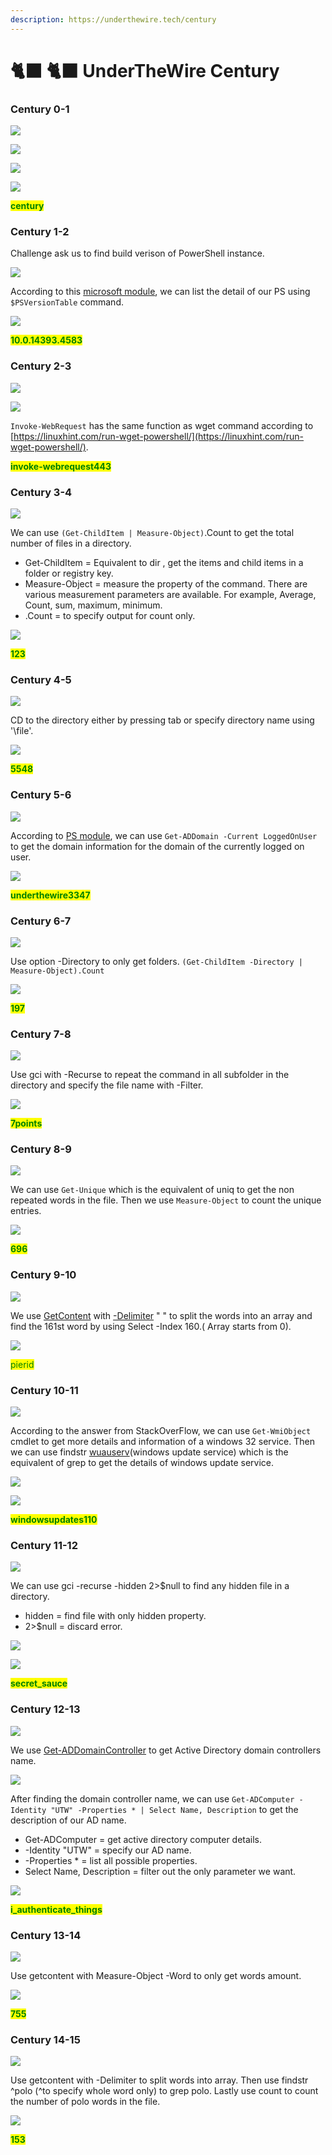 ```yaml
---
description: https://underthewire.tech/century
---
```


# 🐈⬛ 🐈⬛ UnderTheWire Century

### Century 0-1

![](<.gitbook/assets/image (1).png>)

![](<.gitbook/assets/image (42).png>)

![](<.gitbook/assets/image (62).png>)

![](<.gitbook/assets/image (166).png>)

<mark style="color:green;">**century**</mark>

### Century 1-2

Challenge ask us to find build verison of PowerShell instance.&#x20;

![](<.gitbook/assets/image (221).png>)

According to this [microsoft module](https://docs.microsoft.com/en-us/powershell/module/microsoft.powershell.core/about/about\_powershell\_editions?view=powershell-7.2), we can list the detail of our PS using `$PSVersionTable` command.

![](<.gitbook/assets/image (172).png>)

<mark style="color:green;">**10.0.14393.4583**</mark>

### Century 2-3

![](<.gitbook/assets/image (150).png>)

![](<.gitbook/assets/image (289).png>)

`Invoke-WebRequest` has the same function as wget command according to [https://linuxhint.com/run-wget-powershell/](https://linuxhint.com/run-wget-powershell/).

<mark style="color:green;">**invoke-webrequest443**</mark>

### Century 3-4

![](<.gitbook/assets/image (127).png>)

We can use `(Get-ChildItem | Measure-Object)`.Count to get the total number of files in a directory.&#x20;

* Get-ChildItem = Equivalent to dir , get the items and child items in a folder or registry key.
* Measure-Object = measure the property of the command. There are various measurement parameters are available. For example, Average, Count, sum, maximum, minimum.
* .Count = to specify output for count only.

![](<.gitbook/assets/image (56).png>)

<mark style="color:green;">**123**</mark>

### Century 4-5

![](<.gitbook/assets/image (228).png>)

CD to the directory either by pressing tab or specify directory name using '\file'.

![](<.gitbook/assets/image (224).png>)

<mark style="color:green;">**5548**</mark>

### Century 5-6

![](<.gitbook/assets/image (146).png>)

According to [PS module](https://docs.microsoft.com/en-us/powershell/module/activedirectory/get-addomain?view=windowsserver2022-ps), we can use `Get-ADDomain -Current LoggedOnUser` to get the domain information for the domain of the currently logged on user.

![](<.gitbook/assets/image (38).png>)

<mark style="color:green;">**underthewire3347**</mark>

### Century 6-7

![](<.gitbook/assets/image (226).png>)

Use option -Directory to only get folders. `(Get-ChildItem -Directory | Measure-Object).Count`&#x20;

![](<.gitbook/assets/image (148).png>)

<mark style="color:green;">**197**</mark>

### Century 7-8

![](<.gitbook/assets/image (98).png>)

Use gci with -Recurse to repeat the command in all subfolder in the directory and specify the file name with -Filter.

![](<.gitbook/assets/image (29).png>)

<mark style="color:green;">**7points**</mark>

### Century 8-9

![](<.gitbook/assets/image (109).png>)

We can use `Get-Unique` which is the equivalent of uniq to get the non repeated words in the file. Then we use `Measure-Object` <mark style="color:green;"></mark> to count the unique entries.

![](<.gitbook/assets/image (176).png>)

<mark style="color:green;">**696**</mark>

### Century 9-10

![](<.gitbook/assets/image (183).png>)

We use [GetContent](https://docs.microsoft.com/en-us/powershell/module/microsoft.powershell.management/get-content?view=powershell-7.2) with [-Delimiter](https://www.mssqltips.com/sqlservertip/5427/parsing-strings-from-delimiters-in-powershell/) " " to split the words into an array and find the 161st word by using Select -Index 160.( Array starts from 0).

![](<.gitbook/assets/image (106).png>)

<mark style="color:green;">pierid</mark>

### Century 10-11

![](<.gitbook/assets/image (229).png>)

According to the answer from StackOverFlow, we can use `Get-WmiObject` cmdlet to get more details and information of a windows 32 service. Then we can use findstr [wuauserv](https://www.windows-commandline.com/start-stop-windows-update-service/)(windows update service) which is the equivalent of grep to get the  details of windows update service.

![](<.gitbook/assets/image (227).png>)

![](<.gitbook/assets/image (147).png>)

<mark style="color:green;">**windowsupdates110**</mark>



### Century 11-12

![](<.gitbook/assets/image (198).png>)

We can use gci -recurse -hidden 2>$null to find any hidden file in a directory.

* hidden = find file with only hidden property.
* 2>$null = discard error.

![](<.gitbook/assets/image (74).png>)

![](<.gitbook/assets/image (211).png>)

<mark style="color:green;">**secret\_sauce**</mark>

### Century 12-13

![](<.gitbook/assets/image (107).png>)

We use [Get-ADDomainController](https://docs.microsoft.com/en-us/powershell/module/activedirectory/get-addomaincontroller?view=windowsserver2022-ps) to get Active Directory domain controllers name.&#x20;

![](<.gitbook/assets/image (104).png>)

After finding the domain controller name, we can use `Get-ADComputer -Identity "UTW" -Properties * | Select Name, Description`  to get the description of our AD name.

* Get-ADComputer = get active directory computer details.
* \-Identity "UTW" = specify our AD name.
* \-Properties \* = list all possible properties.
* Select Name, Description = filter out the only parameter we want.

![](<.gitbook/assets/image (192).png>)

<mark style="color:green;">**i\_authenticate\_things**</mark>

### Century 13-14

![](<.gitbook/assets/image (93).png>)

Use getcontent with Measure-Object -Word to only get words amount.

![](<.gitbook/assets/image (87).png>)

<mark style="color:green;">**755**</mark>

### Century 14-15

![](<.gitbook/assets/image (217).png>)

Use getcontent with -Delimiter to split words into array. Then use findstr ^polo (^to specify whole word only) to grep polo. Lastly use count to count the number of polo words in the file.

![](<.gitbook/assets/image (49).png>)

<mark style="color:green;">**153**</mark>
